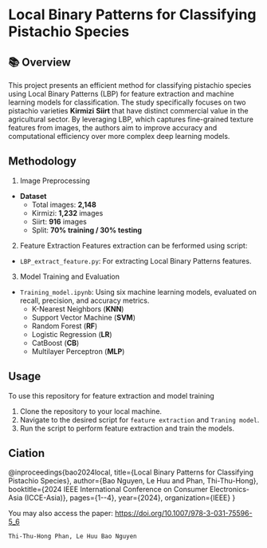 # Local Binary Patterns for Classifying Pistachio Species

## 📚 Overview
This project presents an efficient method for classifying pistachio species using Local Binary Patterns (LBP) for feature extraction and machine learning models for classification. The study specifically focuses on two pistachio varieties **Kirmizi**  **Siirt** that have distinct commercial value in the agricultural sector. By leveraging LBP, which captures fine-grained texture features from images, the authors aim to improve accuracy and computational efficiency over more complex deep learning models.

## Methodology

1. Image Preprocessing
- **Dataset**
  - Total images: **2,148**  
  - Kirmizi: **1,232** images  
  - Siirt: **916** images  
  - Split: **70% training / 30% testing** 

2. Feature Extraction
Features extraction can be ferformed using script:
- `LBP_extract_feature.py`: For extracting Local Binary Patterns features.

3. Model Training and Evaluation
- `Training_model.ipynb`:  Using six machine learning models, evaluated on recall, precision, and accuracy metrics.
  - K-Nearest Neighbors (**KNN**)
  - Support Vector Machine (**SVM**)
  - Random Forest (**RF**)
  - Logistic Regression (**LR**)
  - CatBoost (**CB**)
  - Multilayer Perceptron (**MLP**)

## Usage
To use this repository for feature extraction and model training

1. Clone the repository to your local machine.
2. Navigate to the desired script for `feature extraction` and `Traning model`.
4. Run the script to perform feature extraction and train the models.

## Ciation
@inproceedings{bao2024local,
  title={Local Binary Patterns for Classifying Pistachio Species},
  author={Bao Nguyen, Le Huu and Phan, Thi-Thu-Hong},
  booktitle={2024 IEEE International Conference on Consumer Electronics-Asia (ICCE-Asia)},
  pages={1--4},
  year={2024},
  organization={IEEE}
}

You may also access the paper: https://doi.org/10.1007/978-3-031-75596-5_6

```
Thi-Thu-Hong Phan, Le Huu Bao Nguyen
```